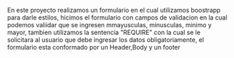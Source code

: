 En este proyecto realizamos un formulario en el cual utilizamos boostrapp para darle estilos, hicimos el formulario con campos de validacion en la cual podemos valiidar que se ingresen mmayusculas, minusculas, minimo y mayor, tambien utilizamos la sentencia "REQUIRE" con la cual se le solicitara al usuario que debe ingresar los datos obligatoriamente, el formulario esta conformado por un Header,Body y un footer

